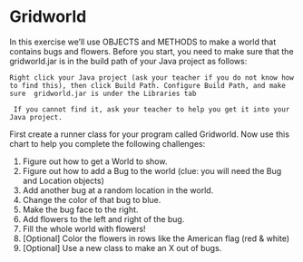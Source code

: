 
# Gridworld
  In this exercise we’ll use OBJECTS and METHODS to make a world that contains bugs and flowers.
  Before you start, you need to make sure that the gridworld.jar is in the build path of your Java project as follows:

    Right click your Java project (ask your teacher if you do not know how to find this), then click Build Path. Configure Build Path, and make sure  gridworld.jar is under the Libraries tab

	 If you cannot find it, ask your teacher to help you get it into your Java project.
  First create a runner class for your program called Gridworld.
  Now use this chart to help you complete the following challenges:
1.  Figure out how to get a World to show.
2.  Figure out how to add a Bug to the world (clue: you will need the Bug and Location objects)
3.  Add another bug at a random location in the world.
4.  Change the color of that bug to blue.
5.  Make the bug face to the right.
6.  Add flowers to the left and right of the bug.
7.  Fill the whole world with flowers!
8.  [Optional] Color the flowers in rows like the American flag (red & white)
9.  [Optional] Use a new class to make an X out of bugs.
 

